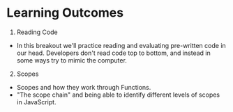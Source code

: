 # Learning Outcomes

1. Reading Code
  * In this breakout we'll practice reading and evaluating pre-written code in our head. Developers don't read code top to bottom, and instead in some ways try to mimic the computer.

2. Scopes
  * Scopes and how they work through Functions.
  * "The scope chain" and being able to identify different levels of scopes in JavaScript.
